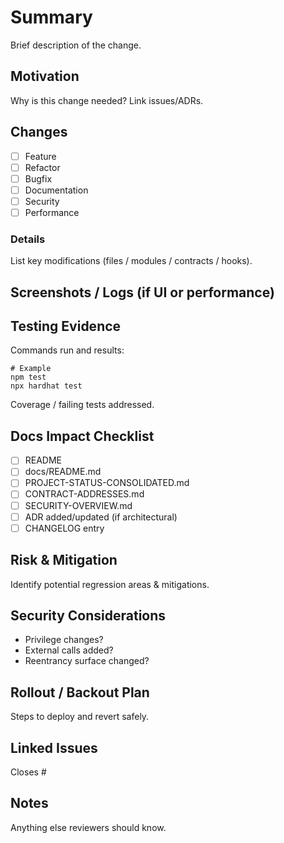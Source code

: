 # Summary

Brief description of the change.

## Motivation

Why is this change needed? Link issues/ADRs.

## Changes

- [ ] Feature
- [ ] Refactor
- [ ] Bugfix
- [ ] Documentation
- [ ] Security
- [ ] Performance

### Details

List key modifications (files / modules / contracts / hooks).

## Screenshots / Logs (if UI or performance)

## Testing Evidence

Commands run and results:

```text
# Example
npm test
npx hardhat test
```

Coverage / failing tests addressed.

## Docs Impact Checklist

- [ ] README
- [ ] docs/README.md
- [ ] PROJECT-STATUS-CONSOLIDATED.md
- [ ] CONTRACT-ADDRESSES.md
- [ ] SECURITY-OVERVIEW.md
- [ ] ADR added/updated (if architectural)
- [ ] CHANGELOG entry

## Risk & Mitigation

Identify potential regression areas & mitigations.

## Security Considerations

- Privilege changes?
- External calls added?
- Reentrancy surface changed?

## Rollout / Backout Plan

Steps to deploy and revert safely.

## Linked Issues

Closes #

## Notes

Anything else reviewers should know.
